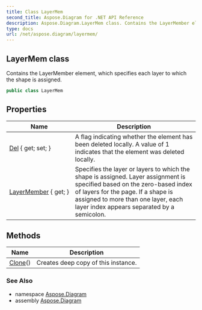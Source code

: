 ```yaml
---
title: Class LayerMem
second_title: Aspose.Diagram for .NET API Reference
description: Aspose.Diagram.LayerMem class. Contains the LayerMember element which specifies each layer to which the shape is assigned
type: docs
url: /net/aspose.diagram/layermem/
---
```

## LayerMem class

Contains the LayerMember element, which specifies each layer to which the shape is assigned.

```csharp
public class LayerMem
```

## Properties

| Name | Description |
| --- | --- |
| [Del](../../aspose.diagram/layermem/del/) { get; set; } | A flag indicating whether the element has been deleted locally. A value of 1 indicates that the element was deleted locally. |
| [LayerMember](../../aspose.diagram/layermem/layermember/) { get; } | Specifies the layer or layers to which the shape is assigned. Layer assignment is specified based on the zero-based index of layers for the page. If a shape is assigned to more than one layer, each layer index appears separated by a semicolon. |

## Methods

| Name | Description |
| --- | --- |
| [Clone](../../aspose.diagram/layermem/clone/)() | Creates deep copy of this instance. |

### See Also

* namespace [Aspose.Diagram](../../aspose.diagram/)
* assembly [Aspose.Diagram](../../)


